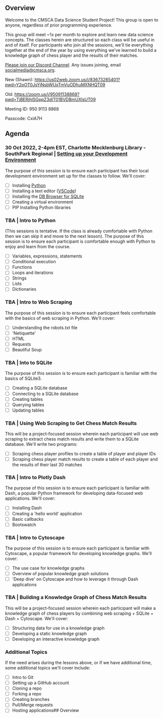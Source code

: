 ## Overview

Welcome to the CMSCA Data Science Student Project! This group is open to anyone, regardless of prior programming experience.

This group will meet ~1x per month to explore and learn new data science concepts. The classes herein are structured so each class will be useful in and of itself. For participants who join all the sessions, we'll tie everything together at the end of the year by using everything we've learned to build a knowledge graph of chess player and the results of their matches.

[Please join our Discord Channel](https://discord.com/invite/tsxYHw4K). Any issues joining, email socialmedia@cmsca.org.

New (Shawn): https://us02web.zoom.us/j/83673285401?pwd=Y2pOT0JsYjNsbWUxTmVuODhuMXNHQT09

Old:
https://zoom.us/j/95091138868?pwd=TjBERjhlSGppZ3dIT01BVDBmUXlsUT09

Meeting ID: 950 9113 8868

Passcode: CxiA7H

## Agenda

### 30 Oct 2022, 2-4pm EST, Charlotte Mecklenburg Library - SouthPark Regional | [Setting up your Development Environment](https://github.com/cmsca/datascience_public/blob/main/setting_up.md)

The purpose of this session is to ensure each participant has their local development environment set up for the classes to follow. We'll cover:

- [ ] Installing [Python](https://www.python.org/)
- [ ] Installing a text editor ([VSCode](https://code.visualstudio.com/download))
- [ ] Installing the [DB Browser for SQLite](https://sqlitebrowser.org/)
- [ ] Creating a virtual environment
- [ ] PIP Installing Python libraries

### TBA | Intro to Python

(This sessions is tentative. If the class is already comfortable with Python then we can skip it and move to the next lesson). The purpose of this session is to ensure each participant is comfortable enough with Python to enjoy and learn from the course.

- [ ] Variables, expressions, statements
- [ ] Conditional execution
- [ ] Functions
- [ ] Loops and iterations
- [ ] Strings
- [ ] Lists
- [ ] Dictionaries

### TBA | Intro to Web Scraping

The purpose of this session is to ensure each participant feels comfortable with the basics of web scraping in Python. We'll cover:

- [ ] Understanding the robots.txt file
- [ ] 'Netiquette'
- [ ] HTML
- [ ] Requests
- [ ] Beautiful Soup

### TBA | Into to SQLite

The purpose of this session is to ensure each participant is familiar with the basics of SQLite3.

- [ ] Creating a SQLite database
- [ ] Connecting to a SQLite database
- [ ] Creating tables
- [ ] Querying tables
- [ ] Updating tables

### TBA | Using Web Scraping to Get Chess Match Results

This will be a project-focused session wherein each participant will use web scraping to extract chess match results and write them to a SQLite database. We'll write two programs:

- [ ] Scraping chess player profiles to create a table of player and player IDs
- [ ] Scraping chess player match results to create a table of each player and the results of their last 30 matches

### TBA | Intro to Plotly Dash

The purpose of this session is to ensure each participant is familiar with Dash, a popular Python framework for developing data-focused web applications. We'll cover:

- [ ] Installing Dash
- [ ] Creating a 'hello world' application
- [ ] Basic callbacks
- [ ] Bootswatch

### TBA | Intro to Cytoscape

The purpose of this session is to ensure each participant is familiar with Cytoscape, a popular framework for developing knowledge graphs. We'll cover:

- [ ] The use case for knowledge graphs
- [ ] Overview of popular knowledge graph solutions
- [ ] 'Deep dive' on Cytoscape and how to leverage it through Dash applications

### TBA | Building a Knowledge Graph of Chess Match Results

This will be a project-focused session wherein each participant will make a knowledge graph of chess players by combining web scraping + SQLite + Dash + Cytoscape. We'll cover:

- [ ] Structuring data for use in a knowledge graph
- [ ] Developing a static knowledge graph
- [ ] Developing an interactive knowledge graph

### Additional Topics

If the need arises during the lessons above, or if we have additional time, some additional topics we'll cover include:

- [ ] Intro to Git
- [ ] Setting up a GitHub account
- [ ] Cloning a repo
- [ ] Forking a repo
- [ ] Creating branches
- [ ] Pull/Merge requests
- [ ] Hosting applications## Overview
